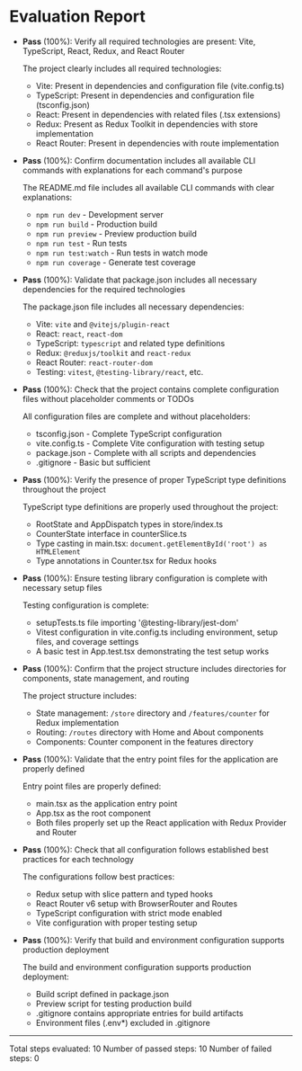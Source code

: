 # Evaluation Report

- **Pass** (100%): Verify all required technologies are present: Vite, TypeScript, React, Redux, and React Router
  
  The project clearly includes all required technologies:
  - Vite: Present in dependencies and configuration file (vite.config.ts)
  - TypeScript: Present in dependencies and configuration file (tsconfig.json)
  - React: Present in dependencies with related files (.tsx extensions)
  - Redux: Present as Redux Toolkit in dependencies with store implementation
  - React Router: Present in dependencies with route implementation

- **Pass** (100%): Confirm documentation includes all available CLI commands with explanations for each command's purpose
  
  The README.md file includes all available CLI commands with clear explanations:
  - `npm run dev` - Development server
  - `npm run build` - Production build
  - `npm run preview` - Preview production build
  - `npm run test` - Run tests
  - `npm run test:watch` - Run tests in watch mode
  - `npm run coverage` - Generate test coverage

- **Pass** (100%): Validate that package.json includes all necessary dependencies for the required technologies
  
  The package.json file includes all necessary dependencies:
  - Vite: `vite` and `@vitejs/plugin-react`
  - React: `react`, `react-dom`
  - TypeScript: `typescript` and related type definitions
  - Redux: `@reduxjs/toolkit` and `react-redux`
  - React Router: `react-router-dom`
  - Testing: `vitest`, `@testing-library/react`, etc.

- **Pass** (100%): Check that the project contains complete configuration files without placeholder comments or TODOs
  
  All configuration files are complete and without placeholders:
  - tsconfig.json - Complete TypeScript configuration
  - vite.config.ts - Complete Vite configuration with testing setup
  - package.json - Complete with all scripts and dependencies
  - .gitignore - Basic but sufficient

- **Pass** (100%): Verify the presence of proper TypeScript type definitions throughout the project
  
  TypeScript type definitions are properly used throughout the project:
  - RootState and AppDispatch types in store/index.ts
  - CounterState interface in counterSlice.ts
  - Type casting in main.tsx: `document.getElementById('root') as HTMLElement`
  - Type annotations in Counter.tsx for Redux hooks

- **Pass** (100%): Ensure testing library configuration is complete with necessary setup files
  
  Testing configuration is complete:
  - setupTests.ts file importing '@testing-library/jest-dom'
  - Vitest configuration in vite.config.ts including environment, setup files, and coverage settings
  - A basic test in App.test.tsx demonstrating the test setup works

- **Pass** (100%): Confirm that the project structure includes directories for components, state management, and routing
  
  The project structure includes:
  - State management: `/store` directory and `/features/counter` for Redux implementation
  - Routing: `/routes` directory with Home and About components
  - Components: Counter component in the features directory

- **Pass** (100%): Validate that the entry point files for the application are properly defined
  
  Entry point files are properly defined:
  - main.tsx as the application entry point
  - App.tsx as the root component
  - Both files properly set up the React application with Redux Provider and Router

- **Pass** (100%): Check that all configuration follows established best practices for each technology
  
  The configurations follow best practices:
  - Redux setup with slice pattern and typed hooks
  - React Router v6 setup with BrowserRouter and Routes
  - TypeScript configuration with strict mode enabled
  - Vite configuration with proper testing setup

- **Pass** (100%): Verify that build and environment configuration supports production deployment
  
  The build and environment configuration supports production deployment:
  - Build script defined in package.json
  - Preview script for testing production build
  - .gitignore contains appropriate entries for build artifacts
  - Environment files (.env*) excluded in .gitignore

---

Total steps evaluated: 10
Number of passed steps: 10
Number of failed steps: 0